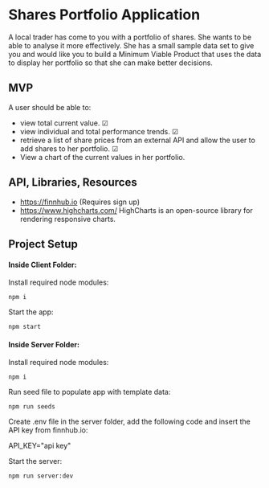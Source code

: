 # Shares Portfolio Application

A local trader has come to you with a portfolio of shares. She wants to be able to analyse it more effectively. She has a small sample data set to give you and would like you to build a Minimum Viable Product that uses the data to display her portfolio so that she can make better decisions.

## MVP

A user should be able to:

- view total current value. &#9745;
- view individual and total performance trends. &#9745;
- retrieve a list of share prices from an external API and allow the user to add shares to her portfolio. &#9745;
- View a chart of the current values in her portfolio.

## API, Libraries, Resources

- https://finnhub.io (Requires sign up)
- https://www.highcharts.com/ HighCharts is an open-source library for rendering responsive charts.

## Project Setup

#### Inside Client Folder:

Install required node modules:
```
npm i
```
Start the app:
```
npm start
```
#### Inside Server Folder:

Install required node modules:
```
npm i
```
Run seed file to populate app with template data:
```
npm run seeds
```
Create .env file in the server folder, add the following code and insert the API key from finnhub.io:

API_KEY="api key"

Start the server:
```
npm run server:dev
```
